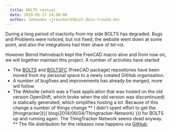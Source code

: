 ```yaml
---
  title: BOLTS revival
  date: 2019-05-17 14:00:00
  author: Johannes <jreinhardt@ist-dein-freund.de>
---
```


During a long period of inactivity from my side BOLTS has degraded. Bugs and Problems were noticed, but not fixed, the website went down at some point, and also the integrations had their share of bit-rot.

However Bernd Hahnebach kept the FreeCAD macro alive and from now on, we will together maintain this project. A number of activities have started

<!-- more -->

* The [BOLTS](https://github.com/boltsparts/BOLTS) and [BOLTSFC](https://github.com/boltsparts/BOLTSFC) (FreeCAD package) repositories have been moved from my personal space to a newly created GitHub organisation.
* A number of bugfixes and improvements has already be merged, more will follow.
* The Website (which was a Flask application that was hosted on the old version OpenShift, which broke when the old version was discontinued) is statically generated, which simplifies hosting a lot. Because of this change a number of things change
** I didn't spent effort to get the [thingtracker]({{ blog(2014/06/04/Thingtracker-Network) }}) for BOLTS up and running again. The ThingTracker Network seems dead anyway.
** The file distribution for the releases now happens via [GitHub](https://github.com/boltsparts/BOLTS/releases).

